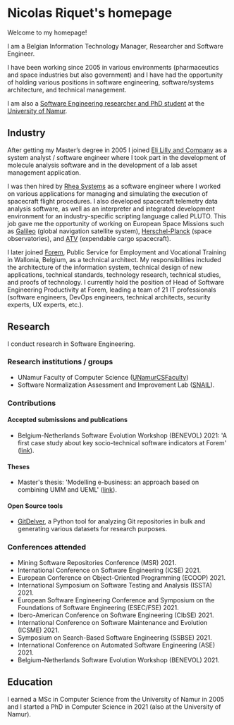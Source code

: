 <!-- Global site tag (gtag.js) - Google Analytics -->
<script async src="https://www.googletagmanager.com/gtag/js?id=UA-148953677-1"></script>
<script>
  window.dataLayer = window.dataLayer || [];
  function gtag(){dataLayer.push(arguments);}
  gtag('js', new Date());

  gtag('config', 'UA-148953677-1');
</script>

# Nicolas Riquet's homepage

Welcome to my homepage!

I am a Belgian Information Technology Manager, Researcher and Software Engineer.

I have been working since 2005 in various environments (pharmaceutics and space industries but also government) and I have had the opportunity of holding various positions in software engineering, software/systems architecture, and technical management.

I am also a [Software Engineering researcher and PhD student](https://directory.unamur.be/staff/nriquet?_LOCALE_=en) at the [University of Namur](https://www.unamur.be/en/inf).

## Industry

After getting my Master’s degree in 2005 I joined [Eli Lilly and Company](https://www.lilly.com/) as a system analyst / software engineer where I took part in the development of molecule analysis software and in the development of a lab asset management application.

I was then hired by [Rhea Systems](https://www.rheagroup.com/) as a software engineer where I worked on various applications for managing and simulating the execution of spacecraft flight procedures. I also developed spacecraft telemetry data analysis software, as well as an interpreter and integrated development environment for an industry-specific scripting language called PLUTO.  This job gave me the opportunity of working on European Space Missions such as [Galileo](https://www.esa.int/Applications/Navigation/Galileo/What_is_Galileo) (global navigation satellite system), [Herschel-Planck](https://www.esa.int/Science_Exploration/Space_Science/Herschel/ESA_to_launch_two_large_observatories_to_look_deep_into_space_and_time) (space observatories), and [ATV](https://www.esa.int/Science_Exploration/Human_and_Robotic_Exploration/ATV/Mission_concept_and_the_role_of_ATV) (expendable cargo spacecraft).

I later joined [Forem](https://www.leforem.be/what-can-le-forem-do-for-you.html), Public Service for Employment and Vocational Training in Wallonia, Belgium, as a technical architect. My responsibilities included the architecture of the information system, technical design of new applications, technical standards, technology research, technical studies, and proofs of technology. I currently hold the position of Head of Software Engineering Productivity at Forem, leading a team of 21 IT professionals (software engineers, DevOps engineers, technical architects, security experts, UX experts, etc.).

## Research

I conduct research in Software Engineering.

### Research institutions / groups

* UNamur Faculty of Computer Science ([UNamurCSFaculty](https://directory.unamur.be/entities/inf))
* Software Normalization Assessment and Improvement Lab ([SNAIL](https://snail.info.unamur.be)).

### Contributions

#### Accepted submissions and publications

* Belgium-Netherlands Software Evolution Workshop (BENEVOL) 2021: 'A first case study about key socio-technical software indicators at Forem' ([link](https://benevol2021.github.io/papers/BENEVOL_2021_paper_7.pdf)).

#### Theses

* Master's thesis: 'Modelling e-business: an approach based on combining UMM and UEML' ([link](https://researchportal.unamur.be/fr/studentTheses/modelling-e-business-an-approach-based-on-combining-umm-and-ueml)).

#### Open Source tools

* [GitDelver](https://github.com/nicolasriquet/GitDelver), a Python tool for analyzing Git repositories in bulk and generating various datasets for research purposes.

### Conferences attended

* Mining Software Repositories Conference (MSR) 2021.
* International Conference on Software Engineering (ICSE) 2021.
* European Conference on Object-Oriented Programming (ECOOP) 2021.
* International Symposium on Software Testing and Analysis (ISSTA) 2021.
* European Software Engineering Conference and Symposium on the Foundations of Software Engineering (ESEC/FSE) 2021.
* Ibero-American Conference on Software Engineering (CIbSE) 2021.
* International Conference on Software Maintenance and Evolution (ICSME) 2021.
* Symposium on Search-Based Software Engineering (SSBSE) 2021.
* International Conference on Automated Software Engineering (ASE) 2021.
* Belgium-Netherlands Software Evolution Workshop (BENEVOL) 2021.

## Education

I earned a MSc in Computer Science from the University of Namur in 2005 and I started a PhD in Computer Science in 2021 (also at the University of Namur).